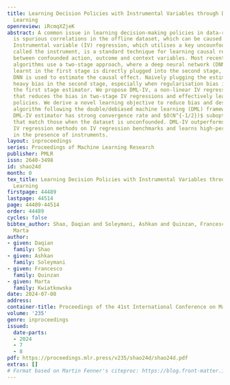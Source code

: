```yaml
---
title: Learning Decision Policies with Instrumental Variables through Double Machine
  Learning
openreview: iRcmqXZjeK
abstract: A common issue in learning decision-making policies in data-rich settings
  is spurious correlations in the offline dataset, which can be caused by hidden confounders.
  Instrumental variable (IV) regression, which utilises a key uncounfounded variable
  called the instrument, is a standard technique for learning causal relationships
  between confounded action, outcome and context variables. Most recent IV regression
  algorithms use a two-stage approach, where a deep neural network (DNN) estimator
  learnt in the first stage is directly plugged into the second stage, in which another
  DNN is used to estimate the causal effect. Naively plugging the estimator can cause
  heavy bias in the second stage, especially when regularisation bias is present in
  the first stage estimator. We propose DML-IV, a non-linear IV regression method
  that reduces the bias in two-stage IV regressions and effectively learns high-performing
  policies. We derive a novel learning objective to reduce bias and design the DML-IV
  algorithm following the double/debiased machine learning (DML) framework. The learnt
  DML-IV estimator has strong convergence rate and $O(N^{-1/2})$ suboptimality guarantees
  that match those when the dataset is unconfounded. DML-IV outperforms state-of-the-art
  IV regression methods on IV regression benchmarks and learns high-performing policies
  in the presence of instruments.
layout: inproceedings
series: Proceedings of Machine Learning Research
publisher: PMLR
issn: 2640-3498
id: shao24d
month: 0
tex_title: Learning Decision Policies with Instrumental Variables through Double Machine
  Learning
firstpage: 44489
lastpage: 44514
page: 44489-44514
order: 44489
cycles: false
bibtex_author: Shao, Daqian and Soleymani, Ashkan and Quinzan, Francesco and Kwiatkowska,
  Marta
author:
- given: Daqian
  family: Shao
- given: Ashkan
  family: Soleymani
- given: Francesco
  family: Quinzan
- given: Marta
  family: Kwiatkowska
date: 2024-07-08
address:
container-title: Proceedings of the 41st International Conference on Machine Learning
volume: '235'
genre: inproceedings
issued:
  date-parts:
  - 2024
  - 7
  - 8
pdf: https://proceedings.mlr.press/v235/shao24d/shao24d.pdf
extras: []
# Format based on Martin Fenner's citeproc: https://blog.front-matter.io/posts/citeproc-yaml-for-bibliographies/
---
```

